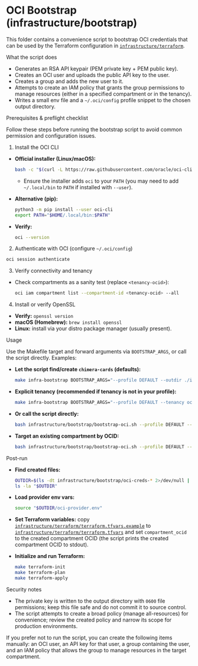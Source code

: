 # OCI Bootstrap (infrastructure/bootstrap)

This folder contains a convenience script to bootstrap OCI credentials that
can be used by the Terraform configuration in [`infrastructure/terraform`](../terraform/README.md).

What the script does
- Generates an RSA API keypair (PEM private key + PEM public key).
- Creates an OCI user and uploads the public API key to the user.
- Creates a group and adds the new user to it.
- Attempts to create an IAM policy that grants the group permissions to
  manage resources (either in a specified compartment or in the tenancy).
- Writes a small env file and a `~/.oci/config` profile snippet to the
  chosen output directory.

Prerequisites & preflight checklist

Follow these steps before running the bootstrap script to avoid common
permission and configuration issues.

1) Install the OCI CLI

- **Official installer (Linux/macOS):**

  ```bash
  bash -c "$(curl -L https://raw.githubusercontent.com/oracle/oci-cli/master/scripts/install/install.sh)"
  ```

  - Ensure the installer adds `oci` to your `PATH` (you may need to add
    `~/.local/bin` to `PATH` if installed with `--user`).

- **Alternative (pip):**

  ```bash
  python3 -m pip install --user oci-cli
  export PATH="$HOME/.local/bin:$PATH"
  ```

- **Verify:**

  ```bash
  oci --version
  ```

2) Authenticate with OCI (configure `~/.oci/config`)

```bash
oci session authenticate
```

3) Verify connectivity and tenancy

- Check compartments as a sanity test (replace `<tenancy-ocid>`):

  ```bash
  oci iam compartment list --compartment-id <tenancy-ocid> --all
  ```

4) Install or verify OpenSSL

- **Verify:** `openssl version`
- **macOS (Homebrew):** `brew install openssl`
- **Linux:** install via your distro package manager (usually present).

Usage

Use the Makefile target and forward arguments via `BOOTSTRAP_ARGS`, or
call the script directly. Examples:

- **Let the script find/create `chimera-cards` (defaults):**

   ```bash
   make infra-bootstrap BOOTSTRAP_ARGS="--profile DEFAULT --outdir ./infrastructure/bootstrap/oci-creds --email you@example.com"
   ```

- **Explicit tenancy (recommended if tenancy is not in your profile):**

  ```bash
  make infra-bootstrap BOOTSTRAP_ARGS="--profile DEFAULT --tenancy ocid1.tenancy.oc1..XXXXXXXX --outdir ./infrastructure/bootstrap/oci-creds"
  ```

- **Or call the script directly:**

  ```bash
  bash infrastructure/bootstrap/bootstrap-oci.sh --profile DEFAULT --outdir ./infrastructure/bootstrap/oci-creds
  ```

- **Target an existing compartment by OCID:**

  ```bash
  bash infrastructure/bootstrap/bootstrap-oci.sh --profile DEFAULT --compartment ocid1.compartment.oc1..YYYYYYYYYYYY --outdir ./infrastructure/bootstrap/oci-creds
  ```

Post-run

- **Find created files:**

  ```bash
  OUTDIR=$(ls -dt infrastructure/bootstrap/oci-creds-* 2>/dev/null | head -1)
  ls -la "$OUTDIR"
  ```

- **Load provider env vars:**

  ```bash
  source "$OUTDIR/oci-provider.env"
  ```

- **Set Terraform variables:** copy [`infrastructure/terraform/terraform.tfvars.example`](../terraform/terraform.tfvars.example) to
  [`infrastructure/terraform/terraform.tfvars`](../terraform/terraform.tfvars) and set `compartment_ocid` to the created
  compartment OCID (the script prints the created compartment OCID to stdout).

- **Initialize and run Terraform:**

  ```bash
  make terraform-init
  make terraform-plan
  make terraform-apply
  ```

Security notes
- The private key is written to the output directory with `0600` file
  permissions; keep this file safe and do not commit it to source control.
- The script attempts to create a broad policy (manage all-resources) for
  convenience; review the created policy and narrow its scope for
  production environments.

If you prefer not to run the script, you can create the following items
manually: an OCI user, an API key for that user, a group containing the
user, and an IAM policy that allows the group to manage resources in the
target compartment.
